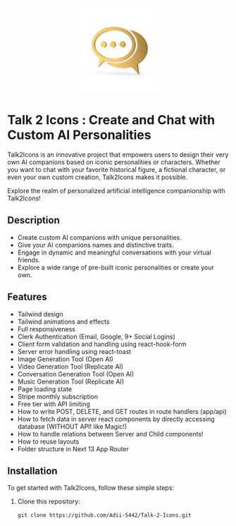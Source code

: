 <div align="center">
  <img src="/public/logoa.png" alt="Talk 2 Icons Logo" width="200">
</div>

# Talk 2 Icons : Create and Chat with Custom AI Personalities

Talk2Icons is an innovative project that empowers users to design their very own AI companions based on iconic personalities or characters. Whether you want to chat with your favorite historical figure, a fictional character, or even your own custom creation, Talk2Icons makes it possible.

Explore the realm of personalized artificial intelligence companionship with Talk2Icons!

## Description

- Create custom AI companions with unique personalities.
- Give your AI companions names and distinctive traits.
- Engage in dynamic and meaningful conversations with your virtual friends.
- Explore a wide range of pre-built iconic personalities or create your own.

## Features

- Tailwind design
- Tailwind animations and effects
- Full responsiveness
- Clerk Authentication (Email, Google, 9+ Social Logins)
- Client form validation and handling using react-hook-form
- Server error handling using react-toast
- Image Generation Tool (Open AI)
- Video Generation Tool (Replicate AI)
- Conversation Generation Tool (Open AI)
- Music Generation Tool (Replicate AI)
- Page loading state
- Stripe monthly subscription
- Free tier with API limiting
- How to write POST, DELETE, and GET routes in route handlers (app/api)
- How to fetch data in server react components by directly accessing database (WITHOUT API! like Magic!)
- How to handle relations between Server and Child components!
- How to reuse layouts
- Folder structure in Next 13 App Router

## Installation

To get started with Talk2Icons, follow these simple steps:

1. Clone this repository:
   ```shell
   git clone https://github.com/Adii-5442/Talk-2-Icons.git
